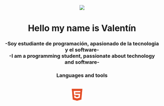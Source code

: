 <div id="header" align="center">
	<img src="https://media.giphy.com/media/u1WhXLjwgcXpHJBMRM/giphy.gif" width="200"/>
		<h1 align="center">Hello my name is Valentín</h1>
		<h3 align="center">-Soy estudiante de programación, apasionado de la tecnologia y el software-
		<br>
		-I am a programming student, passionate about technology and software-</h3>
</div>

<div align="center">
	<h3>Languages and tools</h3>
	<br>
	<img src="https://github.com/devicons/devicon/blob/master/icons/html5/html5-plain.svg" title="HTML5" alt="Html" height="40" width="40"/> &nbsp;
	<img src="">
	<img src="">
	<img src="">
	<img src="">
	<img src="">
	<img src="">
	
</div>
